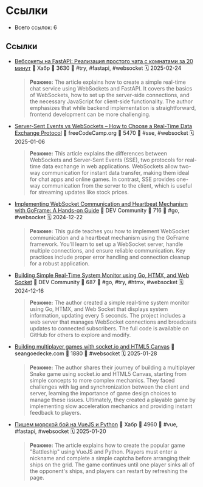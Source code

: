 # Ссылки

- Всего ссылок: 6

## Ссылки

- [Вебсокеты на FastAPI: Реализация простого чата с комнатами за 20 минут](https://habr.com/ru/companies/amvera/articles/884816/) 👤 Хабр 💬 3630 🔖 #try, #fastapi, #websocket 🗓️ 2025-02-24
    > **Резюме:** The article explains how to create a simple real-time chat service using WebSockets and FastAPI. It covers the basics of WebSockets, how to set up the server-side connections, and the necessary JavaScript for client-side functionality. The author emphasizes that while backend implementation is straightforward, frontend development can be more challenging.
- [Server-Sent Events vs WebSockets – How to Choose a Real-Time Data Exchange Protocol](https://www.freecodecamp.org/news/server-sent-events-vs-websockets/) 👤 freeCodeCamp.org 💬 5470 🔖 #sse, #websocket 🗓️ 2025-01-06
    > **Резюме:** This article explains the differences between WebSockets and Server-Sent Events (SSE), two protocols for real-time data exchange in web applications. WebSockets allow two-way communication for instant data transfer, making them ideal for chat apps and online games. In contrast, SSE provides one-way communication from the server to the client, which is useful for streaming updates like stock prices.
- [Implementing WebSocket Communication and Heartbeat Mechanism with GoFrame: A Hands-on Guide](https://dev.to/jones_charles_ad50858dbc0/implementing-websocket-communication-and-heartbeat-mechanism-with-goframe-a-hands-on-guide-44df) 👤 DEV Community 💬 716 🔖 #go, #websocket 🗓️ 2024-12-22
    > **Резюме:** This guide teaches you how to implement WebSocket communication and a heartbeat mechanism using the GoFrame framework. You'll learn to set up a WebSocket server, handle multiple connections, and ensure reliable communication. Key practices include proper error handling and connection cleanup for a robust application.
- [Building Simple Real-Time System Monitor using Go, HTMX, and Web Socket](https://dev.to/didikz/building-simple-real-time-system-monitor-using-go-htmx-and-web-socket-50pg) 👤 DEV Community 💬 687 🔖 #go, #try, #htmx, #websocket 🗓️ 2024-12-16
    > **Резюме:** The author created a simple real-time system monitor using Go, HTMX, and Web Socket that displays system information, updating every 5 seconds. The project includes a web server that manages WebSocket connections and broadcasts updates to connected subscribers. The full code is available on GitHub for others to explore and modify.
- [Building multiplayer games with socket.io and HTML5 Canvas](https://www.seangoedecke.com/socket-io-game/) 👤 seangoedecke.com 💬 1880 🔖 #websocket 🗓️ 2025-01-28
    > **Резюме:** The author shares their journey of building a multiplayer Snake game using socket.io and HTML5 Canvas, starting from simple concepts to more complex mechanics. They faced challenges with lag and synchronization between the client and server, learning the importance of game design choices to manage these issues. Ultimately, they created a playable game by implementing slow acceleration mechanics and providing instant feedback to players.
- [Пишем морской бой на VueJS и Python](https://habr.com/ru/articles/874188/) 👤 Хабр 💬 4960 🔖 #vue, #fastapi, #websocket 🗓️ 2025-01-20
    > **Резюме:** The article explains how to create the popular game "Battleship" using VueJS and Python. Players must enter a nickname and complete a simple captcha before arranging their ships on the grid. The game continues until one player sinks all of the opponent's ships, and players can restart by refreshing the page.
